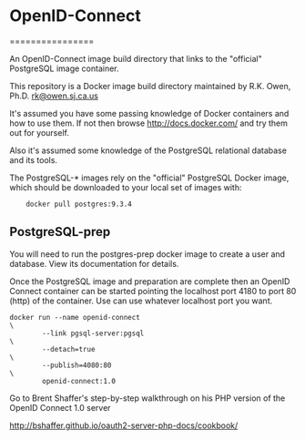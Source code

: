 # OpenID-Connect
================

An OpenID-Connect image build directory that links to the "official" PostgreSQL image container.

This repository is a Docker image build directory maintained
by R.K. Owen, Ph.D. <rk@owen.sj.ca.us>

It's assumed you have some passing knowledge of Docker containers and how
to use them.  If not then browse http://docs.docker.com/ and try them
out for yourself.

Also it's assumed some knowledge of the PostgreSQL relational database and
its tools.

The PostgreSQL-* images rely on the "official" PostgreSQL Docker image,
which should be downloaded to your local set of images with:

```
	docker pull postgres:9.3.4
```

## PostgreSQL-prep

You will need to run the postgres-prep docker image to create a user and
database.  View its documentation for details.

Once the PostgreSQL image and preparation are complete then an OpenID Connect
container can be started 
pointing the localhost port 4180 to port 80 (http)
of the container.  Use can use whatever localhost port you want.

```
docker run --name openid-connect                                        \
        --link pgsql-server:pgsql                                       \
        --detach=true                                                   \
        --publish=4080:80                                               \
        openid-connect:1.0
```

Go to Brent Shaffer's step-by-step walkthrough on his PHP version of the
OpenID Connect 1.0 server

http://bshaffer.github.io/oauth2-server-php-docs/cookbook/

